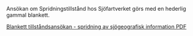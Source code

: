 Ansökan om Spridningstillstånd hos Sjöfartverket görs med en hederlig gammal blankett.

[Blankett tillståndsansökan - spridning av sjögeografisk information PDF](https://www.sjofartsverket.se/globalassets/sjokort-och-sjogeografi/tillstandsansokan.pdf)
